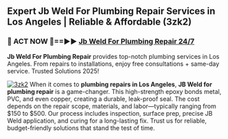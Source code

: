 ## Expert Jb Weld For Plumbing Repair Services in Los Angeles | Reliable & Affordable (3zk2)  

<h3>🚿 ACT NOW 🌟==►► <a href="https://tinyurl.com/2ne6vx2x" rel="nofollow">Jb Weld For Plumbing Repair 24/7</a></h3>

**Jb Weld For Plumbing Repair** provides top-notch plumbing services in Los Angeles. From repairs to installations, enjoy free consultations + same-day service. Trusted Solutions 2025!

[![3zk2](https://i.imgur.com/4PFF4AK.jpeg)](https://tinyurl.com/2ne6vx2x)
When it comes to **plumbing repairs in Los Angeles**, **JB Weld for plumbing repair** is a game-changer. This high-strength epoxy bonds metal, PVC, and even copper, creating a durable, leak-proof seal. The cost depends on the repair scope, materials, and labor—typically ranging from $150 to $500. Our process includes inspection, surface prep, precise JB Weld application, and curing for a long-lasting fix. Trust us for reliable, budget-friendly solutions that stand the test of time.